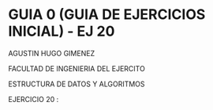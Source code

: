# GUIA 0 (GUIA DE EJERCICIOS INICIAL) - EJ 20
AGUSTIN HUGO GIMENEZ

FACULTAD DE INGENIERIA DEL EJERCITO

ESTRUCTURA DE DATOS Y ALGORITMOS

 EJERCICIO 20 : 
